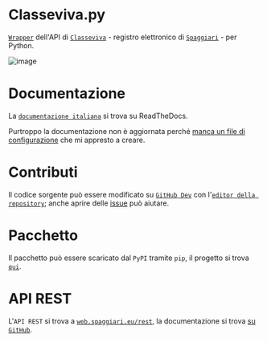 # Classeviva.py
[`Wrapper`](https://rapidapi.com/blog/api-glossary/api-wrapper/) dell'API di [`Classeviva`](https://web.spaggiari.eu/) - registro elettronico di [`Spaggiari`](https://web.spaggiari.eu/www/app/default/index.php) - per Python.

![image](https://github.com/user-attachments/assets/e4bd8149-b913-4513-9d9e-47c30bb7a33a)

# Documentazione
La [`documentazione italiana`](https://classeviva.readthedocs.io/it/stable/) si trova su ReadTheDocs.

Purtroppo la documentazione non è aggiornata perché [manca un file di configurazione](https://readthedocs.org/projects/classeviva/builds/26374357/) che mi appresto a creare.

# Contributi
Il codice sorgente può essere modificato su [`GitHub Dev`](https://github.dev) con l'[`editor della repository`](https://github.dev/Lioydiano/Classeviva); anche aprire delle [issue]([url](https://github.com/Lioydiano/Classeviva/issues)) può aiutare.

# Pacchetto
Il pacchetto può essere scaricato dal `PyPI` tramite `pip`, il progetto si trova [`qui`](https://pypi.org/project/Classeviva.py/).

# API REST
L'`API REST` si trova a [`web.spaggiari.eu/rest`](https://web.spaggiari.eu/rest/), la documentazione si trova [su `GitHub`](https://github.com/Lioydiano/Classeviva-Official-Endpoints).
